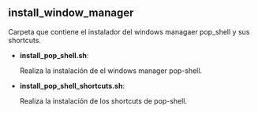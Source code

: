 ## install_window_manager

Carpeta que contiene el instalador del windows managaer pop_shell y sus shortcuts.

- **install_pop_shell.sh**:

  Realiza la instalación de el windows manager pop-shell.

- **install_pop_shell_shortcuts.sh**:

  Realiza la instalación de los shortcuts de pop-shell.
